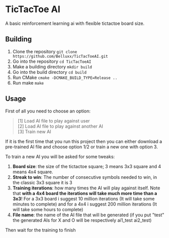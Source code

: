 # TicTacToe AI

A basic reinforcement learning ai with flexible tictactoe board size.

## Building
1) Clone the repository `git clone https://github.com/Belluxx/TicTacToeAI.git`
2) Go into the repository `cd TicTacToeAI`
3) Make a building directory `mkdir build`
4) Go into the build directory `cd build`
5) Run CMake `cmake -DCMAKE_BUILD_TYPE=Release ..`
6) Run make `make`

## Usage
First of all you need to choose an option:
> [1] Load AI file to play against user\
> [2] Load AI file to play against another AI\
> [3] Train new AI

If it is the first time that you run this project then you can either download a pre-trained AI file and choose option 1/2 or train a new one with option 3.

To train a new AI you will be asked for some tweaks:
1) **Board size**: the size of the tictactoe square; 3 means 3x3 square and 4 means 4x4 square.
2) **Streak to win**: The number of consecutive symbols needed to win, in the classic 3x3 square it is 3
3) **Training iterations**: how many times the AI will play against itself. Note that **with a 4x4 board the iterations will take much more time than a 3x3**! For a 3x3 board i suggest 10 million iterations (It will take some minutes to complete) and for a 4x4 i suggest 200 million iterations (It will take some hours to complete)
4) **File name**: the name of the AI file that will be generated (if you put "test" the generated AIs for X and O will be respectively ai1_test ai2_test)

Then wait for the training to finish
